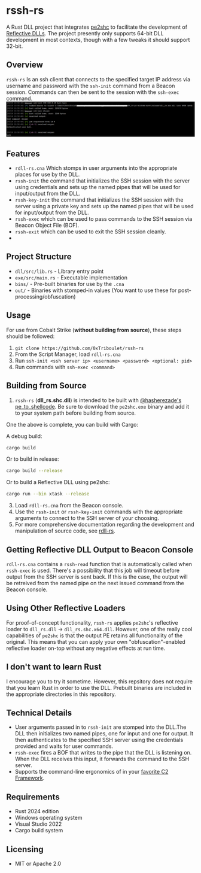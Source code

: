 # rssh-rs

A Rust DLL project that integrates [pe2shc](https://github.com/hasherezade/pe_to_shellcode) to facilitate the development of [Reflective DLLs](https://github.com/stephenfewer/ReflectiveDLLInjection). The project presently only supports 64-bit DLL development in most contexts, though with a few tweaks it should support 32-bit.

## Overview

`rssh-rs` Is an ssh client that connects to the specified target IP address via username and password with the `ssh-init` command from a Beacon session. Commands can then be sent to the session with the `ssh-exec` command.
![alt text](image-2.png)

## Features

- `rdll-rs.cna` Which stomps in user arguments into the appropriate places for use by the DLL.
- `rssh-init` the command that initializes the SSH session with the server using credentials and sets up the named pipes that will be used for input/output from the DLL.
- `rssh-key-init` the command that initializes the SSH session with the server using a private key and sets up the named pipes that will be used for input/output from the DLL.
- `rssh-exec` which can be used to pass commands to the SSH session via Beacon Object File (BOF).
- `rssh-exit` which can be used to exit the SSH session cleanly.
- 
## Project Structure

- `dll/src/lib.rs` - Library entry point
- `exe/src/main.rs` - Executable implementation
- `bins/` - Pre-built binaries for use by the `.cna`
- `out/` - Binaries with stomped-in values (You want to use these for post-processing/obfuscation)

## Usage

For use from Cobalt Strike (**without building from source**), these steps should be followed:
1. `git clone https://github.com/0xTriboulet/rssh-rs`
2. From the Script Manager, load `rdll-rs.cna`
3. Run `ssh-init <ssh server ip> <username> <password> <optional: pid>`
4. Run commands with `ssh-exec <command>`

## Building from Source

1. `rssh-rs` (**dll_rs.shc.dll**) is intended to be built with [@hasherezade's](https://github.com/hasherezade) [pe_to_shellcode](https://github.com/hasherezade/pe_to_shellcode). Be sure to download the `pe2shc.exe` binary and add it to your system path before building from source.

One the above is complete, you can build with Cargo:

A debug build:
```bash
cargo build
```
Or to build in release:
```bash
cargo build --release
```
Or to build a Reflective DLL using pe2shc:
```bash
cargo run --bin xtask --release
```

3.  Load `rdll-rs.cna` from the Beacon console.
4.  Use the `rssh-init` or `rssh-key-init` commands with the appropriate arguments to connect to the SSH server of your choosing.
5.  For more comprehensive documentation regarding the development and manipulation of source code, see [rdll-rs](https://github.com/0xTriboulet/rdll-rs).


## Getting Reflective DLL Output to Beacon Console
`rdll-rs.cna` contains a `rssh-read` function that is automatically called when `rssh-exec` is used. There's a possibility that this job will timeout before output from the SSH server is sent back. If this is the case, the output will be retreived from the named pipe on the next issued command from the Beacon console.

## Using Other Reflective Loaders
For proof-of-concept functionality, `rssh-rs` applies `pe2shc`'s reflective loader to `dll_rs.dll` -> `dll_rs.shc.x64.dll`. However, one of the really cool capabilities of `pe2shc` is that the output PE retains all functionality of the original. This means that you can apply your own "obfuscation"-enabled reflective loader on-top without any negative effects at run time.

## I don't want to learn Rust
I encourage you to try it sometime. However, this repsitory does not require that you learn Rust in order to use the DLL. Prebuilt binaries are included in the appropriate directories in this repository.

## Technical Details

- User arguments passed in to `rssh-init` are stomped into the DLL.The DLL then initializes two named pipes, one for input and one for output. It then authenticates to the specified SSH server using the credentials provided and waits for user commands.
- `rssh-exec` fires a BOF that writes to the pipe that the DLL is listening on. When the DLL receives this input, it forwards the command to the SSH server.
- Supports the command-line ergonomics of in your [favorite C2 Framework](https://www.cobaltstrike.com/).

## Requirements

- Rust 2024 edition
- Windows operating system
- Visual Studio 2022
- Cargo build system

## Licensing

- MIT or Apache 2.0